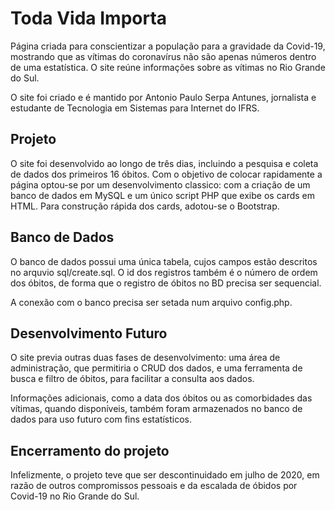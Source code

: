 # Toda Vida Importa

Página criada para conscientizar a população para a gravidade da Covid-19, mostrando que as vítimas do coronavírus não são apenas números dentro de uma estatística. O site reúne informações sobre as vítimas no Rio Grande do Sul.

O site foi criado e é mantido por Antonio Paulo Serpa Antunes, jornalista e estudante de Tecnologia em Sistemas para Internet do IFRS.


## Projeto

O site foi desenvolvido ao longo de três dias, incluindo a pesquisa e coleta de dados dos primeiros 16 óbitos. Com o objetivo de colocar rapidamente a página optou-se por um desenvolvimento classico: com a criação de um banco de dados em MySQL e um único script PHP que exibe os cards em HTML. Para construção rápida dos cards, adotou-se o Bootstrap.

## Banco de Dados

O banco de dados possui uma única tabela, cujos campos estão descritos no arquvio sql/create.sql. O id dos registros também é o número de ordem dos óbitos, de forma que o registro de óbitos no BD precisa ser sequencial.

A conexão com o banco precisa ser setada num arquivo config.php.

## Desenvolvimento Futuro

O site previa outras duas fases de desenvolvimento: uma área de administração, que permitiria o CRUD dos dados, e uma ferramenta de busca e filtro de óbitos, para facilitar a consulta aos dados.

Informações adicionais, como a data dos óbitos ou as comorbidades das vítimas, quando disponíveis, também foram armazenados no banco de dados para uso futuro com fins estatísticos.

## Encerramento do projeto

Infelizmente, o projeto teve que ser descontinuidado em julho de 2020, em razão de outros compromissos pessoais e da escalada de óbidos por Covid-19 no Rio Grande do Sul.
